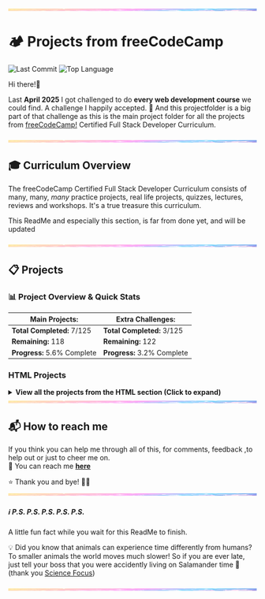 <img src="assets/pastel-banner.jpg" alt="Pastel Prism Banner" width="100%" height="5px" />

# 🏕️ Projects from freeCodeCamp

![Last Commit](https://img.shields.io/github/last-commit/PastelPrism/freecodecamp-full-stack-developer)
![Top Language](https://img.shields.io/github/languages/top/PastelPrism/freecodecamp-full-stack-developer)

Hi there!👋

Last **April 2025** I got challenged to do **every web development course** we could find. A challenge I happily accepted. 🎉
And this projectfolder is a big part of that challenge as this is the main project folder for all the projects from [freeCodeCamp!](https://www.freecodecamp.org) Certified Full Stack Developer Curriculum.

<img src="assets/pastel-banner.jpg" alt="Pastel Prism Banner" width="100%" height="5px" />

## 🎓 Curriculum Overview

The freeCodeCamp Certified Full Stack Developer Curriculum consists of many, many, _many_ practice projects, real life projects, quizzes, lectures, reviews and workshops. It's a true treasure this curriculum.

This ReadMe and especially this section, is far from done yet, and will be updated

<img src="assets/pastel-banner.jpg" width="100%" height="5px" />

## 📋 Projects

### 📊 **Project Overview & Quick Stats**

| **Main Projects:**             | **Extra Challenges:**       |
| ------------------------------ | --------------------------- |
|  **Total Completed:** 7/125  | **Total Completed:** 3/125  |
|  **Remaining:** 118          | **Remaining:** 122          |
| **Progress:** 5.6% Complete | **Progress:** 3.2% Complete |

### **HTML Projects**

<details>
<summary><strong>View all the projects from the HTML section (Click to expand)</strong></summary>

#### 1. **Build a Curriculum Outline**

- **Languages:** HTML
- **Practical Activity:** Workshop
- **Assignment Page:** -
- **Extra Challenge Page:** -
- **Assignment Description:** -
- **Extra Challenge Description:** -
- **Status:** -

#### 2. **Debug Camperbots Profile Page**

- **Languages:** HTML
- **Practical Activity:** Lab
- **Assignment Page:** -
- **Extra Challenge Page:** -
- **Assignment Description:** -
- **Extra Challenge Description:** -
- **Status:** -

#### 3. **Debug a Pet Adoption Page**

- **Languages:** HTML
- **Practical Activity:** Lab
- **Assignment Page:** -
- **Extra Challenge Page:** -
- **Assignment Description:** -
- **Extra Challenge Description:** -
- **Status:** -

#### 4. **Project Title**

- **Languages:** HTML
- **Practical Activity:** Workshop
- **Assignment Page:** -
- **Extra Challenge Page:** -
- **Assignment Description:** -
- **Extra Challenge Description:** -
- **Status:** -

#### 5. **Project Title**

- **Languages:** HTML
- **Practical Activity:** Workshop
- **Assignment Page:** -
- **Extra Challenge Page:** -
- **Assignment Description:** -
- **Extra Challenge Description:** -
- **Status:** -

#### 6. **Project Title**

- **Languages:** HTML
- **Practical Activity:** Workshop
- **Assignment Page:** -
- **Extra Challenge Page:** -
- **Assignment Description:** -
- **Extra Challenge Description:** -
- **Status:** -

#### 7. **Project Title**

- **Languages:** HTML
- **Practical Activity:** Workshop
- **Assignment Page:** -
- **Extra Challenge Page:** -
- **Assignment Description:** -
- **Extra Challenge Description:** -
- **Status:** -

#### 8. **Project Title**

- **Languages:** HTML
- **Practical Activity:** Workshop
- **Assignment Page:** -
- **Extra Challenge Page:** -
- **Assignment Description:** -
- **Extra Challenge Description:** -
- **Status:** -

#### 9. **Project Title**

- **Languages:** HTML
- **Practical Activity:** Workshop
- **Assignment Page:** -
- **Extra Challenge Page:** -
- **Assignment Description:** -
- **Extra Challenge Description:** -
- **Status:** -

#### 10. **Project Title**

- **Languages:** HTML
- **Practical Activity:** Workshop
- **Assignment Page:** -
- **Extra Challenge Page:** -
- **Assignment Description:** -
- **Extra Challenge Description:** -
- **Status:** -

#### 11. **Project Title**

- **Languages:** HTML
- **Practical Activity:** Workshop
- **Assignment Page:** -
- **Extra Challenge Page:** -
- **Assignment Description:** -
- **Extra Challenge Description:** -
- **Status:** -

#### 12. **Project Title**

- **Languages:** HTML
- **Practical Activity:** Workshop
- **Assignment Page:** -
- **Extra Challenge Page:** -
- **Assignment Description:** -
- **Extra Challenge Description:** -
- **Status:** -

#### 13. **Project Title**

- **Languages:** HTML
- **Practical Activity:** Workshop
- **Assignment Page:** -
- **Extra Challenge Page:** -
- **Assignment Description:** -
- **Extra Challenge Description:** -
- **Status:** -

#### 14. **Project Title**

- **Languages:** HTML
- **Practical Activity:** Workshop
- **Assignment Page:** -
- **Extra Challenge Page:** -
- **Assignment Description:** -
- **Extra Challenge Description:** -
- **Status:** -

#### 15. **Project Title**

- **Languages:** HTML
- **Practical Activity:** Workshop
- **Assignment Page:** -
- **Extra Challenge Page:** -
- **Assignment Description:** -
- **Extra Challenge Description:** -
- **Status:** -

#### 16. **Project Title**

- **Languages:** HTML
- **Practical Activity:** Workshop
- **Assignment Page:** -
- **Extra Challenge Page:** -
- **Assignment Description:** -
- **Extra Challenge Description:** -
- **Status:** -

#### 17. **Project Title**

- **Languages:** HTML
- **Practical Activity:** Workshop
- **Assignment Page:** -
- **Extra Challenge Page:** -
- **Assignment Description:** -
- **Extra Challenge Description:** -
- **Status:** -

#### 18. **Project Title**

- **Languages:** HTML
- **Practical Activity:** Workshop
- **Assignment Page:** -
- **Extra Challenge Page:** -
- **Assignment Description:** -
- **Extra Challenge Description:** -
- **Status:** -

#### 19. **Project Title**

- **Languages:** HTML
- **Practical Activity:** Workshop
- **Assignment Page:** -
- **Extra Challenge Page:** -
- **Assignment Description:** -
- **Extra Challenge Description:** -
- **Status:** -

#### 20. **Project Title**

- **Languages:** HTML
- **Practical Activity:** Workshop
- **Assignment Page:** -
- **Extra Challenge Page:** -
- **Assignment Description:** -
- **Extra Challenge Description:** -
- **Status:** -

#### 21. **Project Title**

- **Languages:** HTML
- **Practical Activity:** Workshop
- **Assignment Page:** -
- **Extra Challenge Page:** -
- **Assignment Description:** -
- **Extra Challenge Description:** -
- **Status:** -

#### 22. **Project Title**

- **Languages:** HTML
- **Practical Activity:** Workshop
- **Assignment Page:** -
- **Extra Challenge Page:** -
- **Assignment Description:** -
- **Extra Challenge Description:** -
- **Status:** -

#### 23. **Project Title**

- **Languages:** HTML
- **Practical Activity:** Workshop
- **Assignment Page:** -
- **Extra Challenge Page:** -
- **Assignment Description:** -
- **Extra Challenge Description:** -
- **Status:** -

#### 24. **Project Title**

- **Languages:** HTML
- **Practical Activity:** Workshop
- **Assignment Page:** -
- **Extra Challenge Page:** -
- **Assignment Description:** -
- **Extra Challenge Description:** -
- **Status:** -

#### 25. **Project Title**

- **Languages:** HTML
- **Practical Activity:** Workshop
- **Assignment Page:** -
- **Extra Challenge Page:** -
- **Assignment Description:** -
- **Extra Challenge Description:** -
- **Status:** -

#### 26. **Project Title**

- **Languages:** HTML
- **Practical Activity:** Workshop
- **Assignment Page:** -
- **Extra Challenge Page:** -
- **Assignment Description:** -
- **Extra Challenge Description:** -
- **Status:** -

#### 27. **Project Title**

- **Languages:** HTML
- **Practical Activity:** Workshop
- **Assignment Page:** -
- **Extra Challenge Page:** -
- **Assignment Description:** -
- **Extra Challenge Description:** -
- **Status:** -

#### 28. **Project Title**

- **Languages:** HTML
- **Practical Activity:** Workshop
- **Assignment Page:** -
- **Extra Challenge Page:** -
- **Assignment Description:** -
- **Extra Challenge Description:** -
- **Status:** -

#### 29. **Project Title**

- **Languages:** HTML
- **Practical Activity:** Workshop
- **Assignment Page:** -
- **Extra Challenge Page:** -
- **Assignment Description:** -
- **Extra Challenge Description:** -
- **Status:** -

#### 30. **Project Title**

- **Languages:** HTML
- **Practical Activity:** Workshop
- **Assignment Page:** -
- **Extra Challenge Page:** -
- **Assignment Description:** -
- **Extra Challenge Description:** -
- **Status:** -

#### 31. **Project Title**

- **Languages:** HTML
- **Practical Activity:** Workshop
- **Assignment Page:** -
- **Extra Challenge Page:** -
- **Assignment Description:** -
- **Extra Challenge Description:** -
- **Status:** -

#### 32. **Project Title**

- **Languages:** HTML
- **Practical Activity:** Workshop
- **Assignment Page:** -
- **Extra Challenge Page:** -
- **Assignment Description:** -
- **Extra Challenge Description:** -
- **Status:** -

#### 33. **Project Title**

- **Languages:** HTML
- **Practical Activity:** Workshop
- **Assignment Page:** -
- **Extra Challenge Page:** -
- **Assignment Description:** -
- **Extra Challenge Description:** -
- **Status:** -

#### 34. **Project Title**

- **Languages:** HTML
- **Practical Activity:** Workshop
- **Assignment Page:** -
- **Extra Challenge Page:** -
- **Assignment Description:** -
- **Extra Challenge Description:** -
- **Status:** -

#### 35. **Project Title**

- **Languages:** HTML
- **Practical Activity:** Workshop
- **Assignment Page:** -
- **Extra Challenge Page:** -
- **Assignment Description:** -
- **Extra Challenge Description:** -
- **Status:** -

#### 36. **Project Title**

- **Languages:** HTML
- **Practical Activity:** Workshop
- **Assignment Page:** -
- **Extra Challenge Page:** -
- **Assignment Description:** -
- **Extra Challenge Description:** -
- **Status:** -

#### 37. **Project Title**

- **Languages:** HTML
- **Practical Activity:** Workshop
- **Assignment Page:** -
- **Extra Challenge Page:** -
- **Assignment Description:** -
- **Extra Challenge Description:** -
- **Status:** -

#### 38. **Project Title**

- **Languages:** HTML
- **Practical Activity:** Workshop
- **Assignment Page:** -
- **Extra Challenge Page:** -
- **Assignment Description:** -
- **Extra Challenge Description:** -
- **Status:** -

#### 39. **Project Title**

- **Languages:** HTML
- **Practical Activity:** Workshop
- **Assignment Page:** -
- **Extra Challenge Page:** -
- **Assignment Description:** -
- **Extra Challenge Description:** -
- **Status:** -

#### 40. **Project Title**

- **Languages:** HTML
- **Practical Activity:** Workshop
- **Assignment Page:** -
- **Extra Challenge Page:** -
- **Assignment Description:** -
- **Extra Challenge Description:** -
- **Status:** -

#### 41. **Project Title**

- **Languages:** HTML
- **Practical Activity:** Workshop
- **Assignment Page:** -
- **Extra Challenge Page:** -
- **Assignment Description:** -
- **Extra Challenge Description:** -
- **Status:** -

#### 42. **Project Title**

- **Languages:** HTML
- **Practical Activity:** Workshop
- **Assignment Page:** -
- **Extra Challenge Page:** -
- **Assignment Description:** -
- **Extra Challenge Description:** -
- **Status:** -

#### 43. **Project Title**

- **Languages:** HTML
- **Practical Activity:** Workshop
- **Assignment Page:** -
- **Extra Challenge Page:** -
- **Assignment Description:** -
- **Extra Challenge Description:** -
- **Status:** -

#### 44. **Project Title**

- **Languages:** HTML
- **Practical Activity:** Workshop
- **Assignment Page:** -
- **Extra Challenge Page:** -
- **Assignment Description:** -
- **Extra Challenge Description:** -
- **Status:** -

#### 45. **Project Title**

- **Languages:** HTML
- **Practical Activity:** Workshop
- **Assignment Page:** -
- **Extra Challenge Page:** -
- **Assignment Description:** -
- **Extra Challenge Description:** -
- **Status:** -

#### 46. **Project Title**

- **Languages:** HTML
- **Practical Activity:** Workshop
- **Assignment Page:** -
- **Extra Challenge Page:** -
- **Assignment Description:** -
- **Extra Challenge Description:** -
- **Status:** -

#### 47. **Project Title**

- **Languages:** HTML
- **Practical Activity:** Workshop
- **Assignment Page:** -
- **Extra Challenge Page:** -
- **Assignment Description:** -
- **Extra Challenge Description:** -
- **Status:** -

#### 48. **Project Title**

- **Languages:** HTML
- **Practical Activity:** Workshop
- **Assignment Page:** -
- **Extra Challenge Page:** -
- **Assignment Description:** -
- **Extra Challenge Description:** -
- **Status:** -

#### 49. **Project Title**

- **Languages:** HTML
- **Practical Activity:** Workshop
- **Assignment Page:** -
- **Extra Challenge Page:** -
- **Assignment Description:** -
- **Extra Challenge Description:** -
- **Status:** -

#### 50. **Project Title**

- **Languages:** HTML
- **Practical Activity:** Workshop
- **Assignment Page:** -
- **Extra Challenge Page:** -
- **Assignment Description:** -
- **Extra Challenge Description:** -
- **Status:** -

#### 51. **Project Title**

- **Languages:** HTML
- **Practical Activity:** Workshop
- **Assignment Page:** -
- **Extra Challenge Page:** -
- **Assignment Description:** -
- **Extra Challenge Description:** -
- **Status:** -

#### 52. **Project Title**

- **Languages:** HTML
- **Practical Activity:** Workshop
- **Assignment Page:** -
- **Extra Challenge Page:** -
- **Assignment Description:** -
- **Extra Challenge Description:** -
- **Status:** -

#### 53. **Project Title**

- **Languages:** HTML
- **Practical Activity:** Workshop
- **Assignment Page:** -
- **Extra Challenge Page:** -
- **Assignment Description:** -
- **Extra Challenge Description:** -
- **Status:** -

#### 54. **Project Title**

- **Languages:** HTML
- **Practical Activity:** Workshop
- **Assignment Page:** -
- **Extra Challenge Page:** -
- **Assignment Description:** -
- **Extra Challenge Description:** -
- **Status:** -

#### 55. **Project Title**

- **Languages:** HTML
- **Practical Activity:** Workshop
- **Assignment Page:** -
- **Extra Challenge Page:** -
- **Assignment Description:** -
- **Extra Challenge Description:** -
- **Status:** -

#### 56. **Project Title**

- **Languages:** HTML
- **Practical Activity:** Workshop
- **Assignment Page:** -
- **Extra Challenge Page:** -
- **Assignment Description:** -
- **Extra Challenge Description:** -
- **Status:** -

#### 57. **Project Title**

- **Languages:** HTML
- **Practical Activity:** Workshop
- **Assignment Page:** -
- **Extra Challenge Page:** -
- **Assignment Description:** -
- **Extra Challenge Description:** -
- **Status:** -

#### 58. **Project Title**

- **Languages:** HTML
- **Practical Activity:** Workshop
- **Assignment Page:** -
- **Extra Challenge Page:** -
- **Assignment Description:** -
- **Extra Challenge Description:** -
- **Status:** -

#### 59. **Project Title**

- **Languages:** HTML
- **Practical Activity:** Workshop
- **Assignment Page:** -
- **Extra Challenge Page:** -
- **Assignment Description:** -
- **Extra Challenge Description:** -
- **Status:** -

#### 60. **Project Title**

- **Languages:** HTML
- **Practical Activity:** Workshop
- **Assignment Page:** -
- **Extra Challenge Page:** -
- **Assignment Description:** -
- **Extra Challenge Description:** -
- **Status:** -

#### 61. **Project Title**

- **Languages:** HTML
- **Practical Activity:** Workshop
- **Assignment Page:** -
- **Extra Challenge Page:** -
- **Assignment Description:** -
- **Extra Challenge Description:** -
- **Status:** -

#### 62. **Project Title**

- **Languages:** HTML
- **Practical Activity:** Workshop
- **Assignment Page:** -
- **Extra Challenge Page:** -
- **Assignment Description:** -
- **Extra Challenge Description:** -
- **Status:** -

#### 63. **Project Title**

- **Languages:** HTML
- **Practical Activity:** Workshop
- **Assignment Page:** -
- **Extra Challenge Page:** -
- **Assignment Description:** -
- **Extra Challenge Description:** -
- **Status:** -

#### 64. **Project Title**

- **Languages:** HTML
- **Practical Activity:** Workshop
- **Assignment Page:** -
- **Extra Challenge Page:** -
- **Assignment Description:** -
- **Extra Challenge Description:** -
- **Status:** -

#### 65. **Project Title**

- **Languages:** HTML
- **Practical Activity:** Workshop
- **Assignment Page:** -
- **Extra Challenge Page:** -
- **Assignment Description:** -
- **Extra Challenge Description:** -
- **Status:** -

#### 66. **Project Title**

- **Languages:** HTML
- **Practical Activity:** Workshop
- **Assignment Page:** -
- **Extra Challenge Page:** -
- **Assignment Description:** -
- **Extra Challenge Description:** -
- **Status:** -

#### 67. **Project Title**

- **Languages:** HTML
- **Practical Activity:** Workshop
- **Assignment Page:** -
- **Extra Challenge Page:** -
- **Assignment Description:** -
- **Extra Challenge Description:** -
- **Status:** -

#### 68. **Project Title**

- **Languages:** HTML
- **Practical Activity:** Workshop
- **Assignment Page:** -
- **Extra Challenge Page:** -
- **Assignment Description:** -
- **Extra Challenge Description:** -
- **Status:** -

#### 69. **Project Title**

- **Languages:** HTML
- **Practical Activity:** Workshop
- **Assignment Page:** -
- **Extra Challenge Page:** -
- **Assignment Description:** -
- **Extra Challenge Description:** -
- **Status:** -

#### 70. **Project Title**

- **Languages:** HTML
- **Practical Activity:** Workshop
- **Assignment Page:** -
- **Extra Challenge Page:** -
- **Assignment Description:** -
- **Extra Challenge Description:** -
- **Status:** -

#### 71. **Project Title**

- **Languages:** HTML
- **Practical Activity:** Workshop
- **Assignment Page:** -
- **Extra Challenge Page:** -
- **Assignment Description:** -
- **Extra Challenge Description:** -
- **Status:** -

#### 72. **Project Title**

- **Languages:** HTML
- **Practical Activity:** Workshop
- **Assignment Page:** -
- **Extra Challenge Page:** -
- **Assignment Description:** -
- **Extra Challenge Description:** -
- **Status:** -

#### 73. **Project Title**

- **Languages:** HTML
- **Practical Activity:** Workshop
- **Assignment Page:** -
- **Extra Challenge Page:** -
- **Assignment Description:** -
- **Extra Challenge Description:** -
- **Status:** -

#### 74. **Project Title**

- **Languages:** HTML
- **Practical Activity:** Workshop
- **Assignment Page:** -
- **Extra Challenge Page:** -
- **Assignment Description:** -
- **Extra Challenge Description:** -
- **Status:** -

#### 75. **Project Title**

- **Languages:** HTML
- **Practical Activity:** Workshop
- **Assignment Page:** -
- **Extra Challenge Page:** -
- **Assignment Description:** -
- **Extra Challenge Description:** -
- **Status:** -

#### 76. **Project Title**

- **Languages:** HTML
- **Practical Activity:** Workshop
- **Assignment Page:** -
- **Extra Challenge Page:** -
- **Assignment Description:** -
- **Extra Challenge Description:** -
- **Status:** -

#### 77. **Project Title**

- **Languages:** HTML
- **Practical Activity:** Workshop
- **Assignment Page:** -
- **Extra Challenge Page:** -
- **Assignment Description:** -
- **Extra Challenge Description:** -
- **Status:** -

#### 78. **Project Title**

- **Languages:** HTML
- **Practical Activity:** Workshop
- **Assignment Page:** -
- **Extra Challenge Page:** -
- **Assignment Description:** -
- **Extra Challenge Description:** -
- **Status:** -

#### 79. **Project Title**

- **Languages:** HTML
- **Practical Activity:** Workshop
- **Assignment Page:** -
- **Extra Challenge Page:** -
- **Assignment Description:** -
- **Extra Challenge Description:** -
- **Status:** -

#### 80. **Project Title**

- **Languages:** HTML
- **Practical Activity:** Workshop
- **Assignment Page:** -
- **Extra Challenge Page:** -
- **Assignment Description:** -
- **Extra Challenge Description:** -
- **Status:** -

#### 81. **Project Title**

- **Languages:** HTML
- **Practical Activity:** Workshop
- **Assignment Page:** -
- **Extra Challenge Page:** -
- **Assignment Description:** -
- **Extra Challenge Description:** -
- **Status:** -

#### 82. **Project Title**

- **Languages:** HTML
- **Practical Activity:** Workshop
- **Assignment Page:** -
- **Extra Challenge Page:** -
- **Assignment Description:** -
- **Extra Challenge Description:** -
- **Status:** -

#### 83. **Project Title**

- **Languages:** HTML
- **Practical Activity:** Workshop
- **Assignment Page:** -
- **Extra Challenge Page:** -
- **Assignment Description:** -
- **Extra Challenge Description:** -
- **Status:** -

#### 84. **Project Title**

- **Languages:** HTML
- **Practical Activity:** Workshop
- **Assignment Page:** -
- **Extra Challenge Page:** -
- **Assignment Description:** -
- **Extra Challenge Description:** -
- **Status:** -

#### 85. **Project Title**

- **Languages:** HTML
- **Practical Activity:** Workshop
- **Assignment Page:** -
- **Extra Challenge Page:** -
- **Assignment Description:** -
- **Extra Challenge Description:** -
- **Status:** -

#### 86. **Project Title**

- **Languages:** HTML
- **Practical Activity:** Workshop
- **Assignment Page:** -
- **Extra Challenge Page:** -
- **Assignment Description:** -
- **Extra Challenge Description:** -
- **Status:** -

#### 87. **Project Title**

- **Languages:** HTML
- **Practical Activity:** Workshop
- **Assignment Page:** -
- **Extra Challenge Page:** -
- **Assignment Description:** -
- **Extra Challenge Description:** -
- **Status:** -

#### 88. **Project Title**

- **Languages:** HTML
- **Practical Activity:** Workshop
- **Assignment Page:** -
- **Extra Challenge Page:** -
- **Assignment Description:** -
- **Extra Challenge Description:** -
- **Status:** -

#### 89. **Project Title**

- **Languages:** HTML
- **Practical Activity:** Workshop
- **Assignment Page:** -
- **Extra Challenge Page:** -
- **Assignment Description:** -
- **Extra Challenge Description:** -
- **Status:** -

#### 90. **Project Title**

- **Languages:** HTML
- **Practical Activity:** Workshop
- **Assignment Page:** -
- **Extra Challenge Page:** -
- **Assignment Description:** -
- **Extra Challenge Description:** -
- **Status:** -

#### 91. **Project Title**

- **Languages:** HTML
- **Practical Activity:** Workshop
- **Assignment Page:** -
- **Extra Challenge Page:** -
- **Assignment Description:** -
- **Extra Challenge Description:** -
- **Status:** -

#### 92. **Project Title**

- **Languages:** HTML
- **Practical Activity:** Workshop
- **Assignment Page:** -
- **Extra Challenge Page:** -
- **Assignment Description:** -
- **Extra Challenge Description:** -
- **Status:** -

#### 93. **Project Title**

- **Languages:** HTML
- **Practical Activity:** Workshop
- **Assignment Page:** -
- **Extra Challenge Page:** -
- **Assignment Description:** -
- **Extra Challenge Description:** -
- **Status:** -

#### 94. **Project Title**

- **Languages:** HTML
- **Practical Activity:** Workshop
- **Assignment Page:** -
- **Extra Challenge Page:** -
- **Assignment Description:** -
- **Extra Challenge Description:** -
- **Status:** -

#### 95. **Project Title**

- **Languages:** HTML
- **Practical Activity:** Workshop
- **Assignment Page:** -
- **Extra Challenge Page:** -
- **Assignment Description:** -
- **Extra Challenge Description:** -
- **Status:** -

#### 96. **Project Title**

- **Languages:** HTML
- **Practical Activity:** Workshop
- **Assignment Page:** -
- **Extra Challenge Page:** -
- **Assignment Description:** -
- **Extra Challenge Description:** -
- **Status:** -

#### 97. **Project Title**

- **Languages:** HTML
- **Practical Activity:** Workshop
- **Assignment Page:** -
- **Extra Challenge Page:** -
- **Assignment Description:** -
- **Extra Challenge Description:** -
- **Status:** -

#### 98. **Project Title**

- **Languages:** HTML
- **Practical Activity:** Workshop
- **Assignment Page:** -
- **Extra Challenge Page:** -
- **Assignment Description:** -
- **Extra Challenge Description:** -
- **Status:** -

#### 99. **Project Title**

- **Languages:** HTML
- **Practical Activity:** Workshop
- **Assignment Page:** -
- **Extra Challenge Page:** -
- **Assignment Description:** -
- **Extra Challenge Description:** -
- **Status:** -

#### 100. **Project Title**

- **Languages:** HTML
- **Practical Activity:** Workshop
- **Assignment Page:** -
- **Extra Challenge Page:** -
- **Assignment Description:** -
- **Extra Challenge Description:** -
- **Status:** -

#### 101. **Project Title**

- **Languages:** HTML
- **Practical Activity:** Workshop
- **Assignment Page:** -
- **Extra Challenge Page:** -
- **Assignment Description:** -
- **Extra Challenge Description:** -
- **Status:** -

#### 102. **Project Title**

- **Languages:** HTML
- **Practical Activity:** Workshop
- **Assignment Page:** -
- **Extra Challenge Page:** -
- **Assignment Description:** -
- **Extra Challenge Description:** -
- **Status:** -

#### 103. **Project Title**

- **Languages:** HTML
- **Practical Activity:** Workshop
- **Assignment Page:** -
- **Extra Challenge Page:** -
- **Assignment Description:** -
- **Extra Challenge Description:** -
- **Status:** -

#### 104. **Project Title**

- **Languages:** HTML
- **Practical Activity:** Workshop
- **Assignment Page:** -
- **Extra Challenge Page:** -
- **Assignment Description:** -
- **Extra Challenge Description:** -
- **Status:** -

#### 105. **Project Title**

- **Languages:** HTML
- **Practical Activity:** Workshop
- **Assignment Page:** -
- **Extra Challenge Page:** -
- **Assignment Description:** -
- **Extra Challenge Description:** -
- **Status:** -

#### 106. **Project Title**

- **Languages:** HTML
- **Practical Activity:** Workshop
- **Assignment Page:** -
- **Extra Challenge Page:** -
- **Assignment Description:** -
- **Extra Challenge Description:** -
- **Status:** -

#### 107. **Project Title**

- **Languages:** HTML
- **Practical Activity:** Workshop
- **Assignment Page:** -
- **Extra Challenge Page:** -
- **Assignment Description:** -
- **Extra Challenge Description:** -
- **Status:** -

#### 108. **Project Title**

- **Languages:** HTML
- **Practical Activity:** Workshop
- **Assignment Page:** -
- **Extra Challenge Page:** -
- **Assignment Description:** -
- **Extra Challenge Description:** -
- **Status:** -

#### 109. **Project Title**

- **Languages:** HTML
- **Practical Activity:** Workshop
- **Assignment Page:** -
- **Extra Challenge Page:** -
- **Assignment Description:** -
- **Extra Challenge Description:** -
- **Status:** -

#### 110. **Project Title**

- **Languages:** HTML
- **Practical Activity:** Workshop
- **Assignment Page:** -
- **Extra Challenge Page:** -
- **Assignment Description:** -
- **Extra Challenge Description:** -
- **Status:** -

#### 111. **Project Title**

- **Languages:** HTML
- **Practical Activity:** Workshop
- **Assignment Page:** -
- **Extra Challenge Page:** -
- **Assignment Description:** -
- **Extra Challenge Description:** -
- **Status:** -

#### 112. **Project Title**

- **Languages:** HTML
- **Practical Activity:** Workshop
- **Assignment Page:** -
- **Extra Challenge Page:** -
- **Assignment Description:** -
- **Extra Challenge Description:** -
- **Status:** -

#### 113. **Project Title**

- **Languages:** HTML
- **Practical Activity:** Workshop
- **Assignment Page:** -
- **Extra Challenge Page:** -
- **Assignment Description:** -
- **Extra Challenge Description:** -
- **Status:** -

#### 114. **Project Title**

- **Languages:** HTML
- **Practical Activity:** Workshop
- **Assignment Page:** -
- **Extra Challenge Page:** -
- **Assignment Description:** -
- **Extra Challenge Description:** -
- **Status:** -

#### 115. **Project Title**

- **Languages:** HTML
- **Practical Activity:** Workshop
- **Assignment Page:** -
- **Extra Challenge Page:** -
- **Assignment Description:** -
- **Extra Challenge Description:** -
- **Status:** -

#### 116. **Project Title**

- **Languages:** HTML
- **Practical Activity:** Workshop
- **Assignment Page:** -
- **Extra Challenge Page:** -
- **Assignment Description:** -
- **Extra Challenge Description:** -
- **Status:** -

#### 117. **Project Title**

- **Languages:** HTML
- **Practical Activity:** Workshop
- **Assignment Page:** -
- **Extra Challenge Page:** -
- **Assignment Description:** -
- **Extra Challenge Description:** -
- **Status:** -

#### 118. **Project Title**

- **Languages:** HTML
- **Practical Activity:** Workshop
- **Assignment Page:** -
- **Extra Challenge Page:** -
- **Assignment Description:** -
- **Extra Challenge Description:** -
- **Status:** -

#### 119. **Project Title**

- **Languages:** HTML
- **Practical Activity:** Workshop
- **Assignment Page:** -
- **Extra Challenge Page:** -
- **Assignment Description:** -
- **Extra Challenge Description:** -
- **Status:** -

#### 120. **Project Title**

- **Languages:** HTML
- **Practical Activity:** Workshop
- **Assignment Page:** -
- **Extra Challenge Page:** -
- **Assignment Description:** -
- **Extra Challenge Description:** -
- **Status:** -

#### 121. **Project Title**

- **Languages:** HTML
- **Practical Activity:** Workshop
- **Assignment Page:** -
- **Extra Challenge Page:** -
- **Assignment Description:** -
- **Extra Challenge Description:** -
- **Status:** -

#### 122. **Project Title**

- **Languages:** HTML
- **Practical Activity:** Workshop
- **Assignment Page:** -
- **Extra Challenge Page:** -
- **Assignment Description:** -
- **Extra Challenge Description:** -
- **Status:** -

#### 123. **Project Title**

- **Languages:** HTML
- **Practical Activity:** Workshop
- **Assignment Page:** -
- **Extra Challenge Page:** -
- **Assignment Description:** -
- **Extra Challenge Description:** -
- **Status:** -

#### 124. **Project Title**

- **Languages:** HTML
- **Practical Activity:** Workshop
- **Assignment Page:** -
- **Extra Challenge Page:** -
- **Assignment Description:** -
- **Extra Challenge Description:** -
- **Status:** -

#### 125. **Project Title**

- **Languages:** HTML
- **Practical Activity:** Workshop
- **Assignment Page:** -
- **Extra Challenge Page:** -
- **Assignment Description:** -
- **Extra Challenge Description:** -
- **Status:** -

</details>

<img src="assets/pastel-banner.jpg" width="100%" height="5px" />

## 📬 How to reach me

If you think you can help me through all of this, for comments, feedback ,to help out or just to cheer me on.  
📩 You can reach me **[here](mailto:amy-van-leeuwen@proton.me)**

⭐ Thank you and bye! 👋🙂
<img src="assets/pastel-banner.jpg" width="100%" height="5px" />

##### ℹ️ _P.S._ _P.S._ _P.S._ _P.S._ _P.S._

A little fun fact while you wait for this ReadMe to finish.

💡 Did you know that animals can experience time differently from humans?  
To smaller animals the world moves much slower! So if you are ever late, just tell your boss that you were accidently living on Salamander time 🦎
(thank you [Science Focus](https://www.sciencefocus.com/science/fun-facts))

<img src="assets/pastel-banner.jpg" width="100%" height="5px" />
